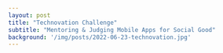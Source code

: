 ```yaml
---
layout: post
title: "Technovation Challenge"
subtitle: "Mentoring & Judging Mobile Apps for Social Good"
background: '/img/posts/2022-06-23-technovation.jpg'
---
```

